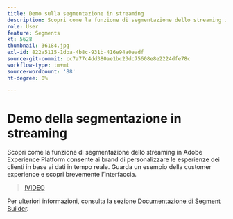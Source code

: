 ```yaml
---
title: Demo sulla segmentazione in streaming
description: Scopri come la funzione di segmentazione dello streaming in Adobe Experience Platform consente ai brand di personalizzare le esperienze dei clienti in base ai dati in tempo reale. Guarda un esempio della customer experience e scopri brevemente l’interfaccia.
role: User
feature: Segments
kt: 5628
thumbnail: 36184.jpg
exl-id: 822a5115-1dba-4b8c-931b-416e94a0eadf
source-git-commit: cc7a77c4dd380ae1bc23dc75608e8e2224dfe78c
workflow-type: tm+mt
source-wordcount: '88'
ht-degree: 0%

---
```


# Demo della segmentazione in streaming

Scopri come la funzione di segmentazione dello streaming in Adobe Experience Platform consente ai brand di personalizzare le esperienze dei clienti in base ai dati in tempo reale. Guarda un esempio della customer experience e scopri brevemente l’interfaccia.

>[!VIDEO](https://video.tv.adobe.com/v/36184?quality=12&learn=on)

Per ulteriori informazioni, consulta la sezione [Documentazione di Segment Builder](https://experienceleague.adobe.com/docs/experience-platform/segmentation/ui/segment-builder.html).

